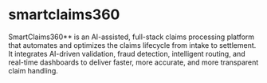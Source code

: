 # smartclaims360
SmartClaims360** is an AI-assisted, full-stack claims processing platform that automates and optimizes the claims lifecycle from intake to settlement. It integrates AI-driven validation, fraud detection, intelligent routing, and real-time dashboards to deliver faster, more accurate, and more transparent claim handling.
